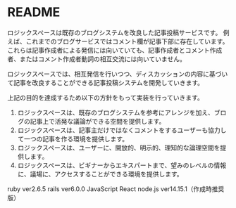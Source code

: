 # README

ロジックスペースは既存のブログシステムを改良した記事投稿サービスです。
例えば、これまでのブログサービスではコメント欄が記事下部に存在しています。
これらは記事作成者による発信には向いていても、記事作成者とコメント作成者、またはコメント作成者動詞の相互交流には向いていません。

ロジックスペースでは、相互発信を行いつつ、ディスカッションの内容に基づいて記事を改良することができる記事投稿システムを開発していきます。

上記の目的を達成するため以下の方針をもって実装を行っていきます。

1. ロジックスペースは、既存のブログシステムを参考にアレンジを加え、ブログの記事上で活発な議論ができる空間を提供します。
2. ロジックスペースは、記事主だけではなくコメントをするユーザーも協力して一つの記事を作る環境を提供します。
3. ロジックスペースは、ユーザーに、開放的、明示的、理知的な論理空間を提供します。
4. ロジックスペースは、ビギナーからエキスパートまで、望みのレベルの情報に、議場に、アクセスすることができる環境を提供します。



ruby ver2.6.5
rails ver6.0.0
JavaScript
React
node.js ver14.15.1（作成時推奨版）

